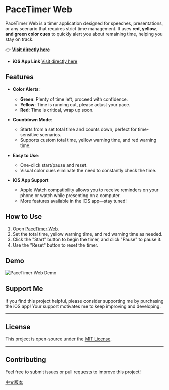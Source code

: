 # PaceTimer Web

PaceTimer Web is a timer application designed for speeches, presentations, or any scenario that requires strict time management. It uses **red, yellow, and green color cues** to quickly alert you about remaining time, helping you stay on track.

👉 **[Visit directly here](https://sy1995.github.io/Pacetimer/)**

- **iOS App Link** [Visit directly here](https://apps.apple.com/us/app/%E8%8A%82%E5%A5%8F%E8%AE%A1%E6%97%B6/id6740053131?l=zh-Hans-CN)


## Features

- **Color Alerts**:
  - **Green**: Plenty of time left, proceed with confidence.
  - **Yellow**: Time is running out, please adjust your pace.
  - **Red**: Time is critical, wrap up soon.

- **Countdown Mode**:
  - Starts from a set total time and counts down, perfect for time-sensitive scenarios.
  - Supports custom total time, yellow warning time, and red warning time.

- **Easy to Use**:
  - One-click start/pause and reset.
  - Visual color cues eliminate the need to constantly check the time.

- **iOS App Support** 
  - Apple Watch compatibility allows you to receive reminders on your phone or watch while presenting on a computer.
  - More features available in the iOS app—stay tuned!

## How to Use

1. Open [PaceTimer Web](https://sy1995.github.io/Pacetimer/).
2. Set the total time, yellow warning time, and red warning time as needed.
3. Click the "Start" button to begin the timer, and click "Pause" to pause it.
4. Use the "Reset" button to reset the timer.


## Demo

![PaceTimer Web Demo](https://via.placeholder.com/800x600.png?text=PaceTimer+Web+Demo)

## Support Me

If you find this project helpful, please consider supporting me by purchasing the iOS app! Your support motivates me to keep improving and developing.

---

## License

This project is open-source under the [MIT License](LICENSE).

---

## Contributing

Feel free to submit issues or pull requests to improve this project!

[中文版本](./README.md)